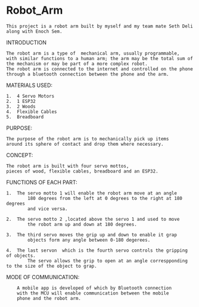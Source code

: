 # Robot_Arm

	This project is a robot arm built by myself and my team mate Seth Deli along with Enoch Sem.

INTRODUCTION

	The robot arm is a type of  mechanical arm, usually programmable,
	with similar functions to a human arm; the arm may be the total sum of
	the mechanism or may be part of a more complex robot.
	The robot arm is connected to the internet and controlled on the phone
	through a bluetooth connection between the phone and the arm.  
	
MATERIALS USED:

	1.	4 Servo Motors
	2.	1 ESP32
	3.	2 Woods
	4.	Flexible Cables
	5.	Breadboard

PURPOSE:

	The purpose of the robot arm is to mechanically pick up items 
	around its sphere of contact and drop them where necessary.

CONCEPT:

	The robot arm is built with four servo mottos,
	pieces of wood, flexible cables, breadboard and an ESP32.

FUNCTIONS OF EACH PART:

	1.	The servo motto 1 will enable the robot arm move at an angle 
			180 degrees from the left at 0 degrees to the right at 180 degrees
			and vice versa.
	
	2.	The servo motto 2 ,located above the servo 1 and used to move
			the robot arm up and down at 180 degrees.
			
	3.	The third servo moves the grip up and down to enable it grap
			objects form any angle between 0-180 degerees.
	
	4.	The last servon  which is the fourth servo controls the gripping of objects.
			The servo allows the grip to open at an angle correspponding to the size of the object to grap.
	
MODE OF COMMUNICATION:


		A mobile app is developed of which by Bluetooth connection 
		with the MCU will enable communication between the mobile 
		phone and the robot arm. 
		







